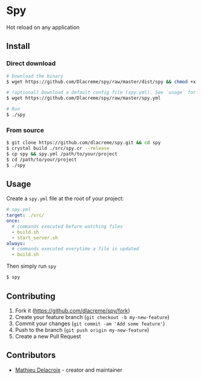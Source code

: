 # Spy

Hot reload on any application

## Install

### Direct download
```sh
# Download the binary
$ wget https://github.com/Dlacreme/spy/raw/master/dist/spy && chmod +x spy 

# (optional) Download a default config file (spy.yml). See `usage` for more information
$ wget https://github.com/Dlacreme/spy/raw/master/spy.yml 

# Run
$ ./spy
```

### From source
```sh
$ git clone https://github.com/dlacreme/spy.git && cd spy
$ crystal build ./src/spy.cr --release
$ cp spy && spy.yml /path/to/your/project
$ cd /path/to/your/project
$ ./spy
```

## Usage

Create a `spy.yml` file at the root of your project:

```yml
# spy.yml
target: ./src/
once:
  # commands executed before watching files
  - build.sh
  - start_server.sh
always:
  # commands executed everytime a file is updated
  - build.sh
```
Then simply run `spy`
```sh
$ spy
```

## Contributing

1. Fork it (<https://github.com/dlacreme/spy/fork>)
2. Create your feature branch (`git checkout -b my-new-feature`)
3. Commit your changes (`git commit -am 'Add some feature'`)
4. Push to the branch (`git push origin my-new-feature`)
5. Create a new Pull Request

## Contributors

- [Mathieu Delacroix](https://github.com/dlacreme) - creator and maintainer
